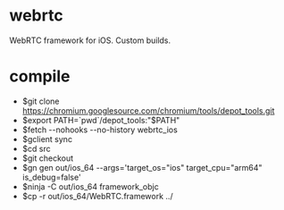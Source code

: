# webrtc
WebRTC framework for iOS. Custom builds.

# compile
- $git clone https://chromium.googlesource.com/chromium/tools/depot_tools.git
- $export PATH=`pwd`/depot_tools:"$PATH"
- $fetch --nohooks --no-history webrtc_ios
- $gclient sync
- $cd src
- $git checkout <branch>
- $gn gen out/ios_64 --args='target_os="ios" target_cpu="arm64" is_debug=false'
- $ninja -C out/ios_64 framework_objc
- $cp -r out/ios_64/WebRTC.framework ../

